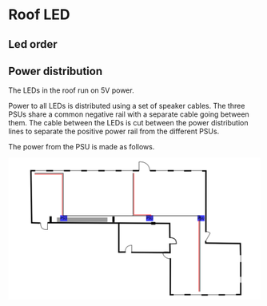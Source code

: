 # Roof LED

## Led order

## Power distribution

The LEDs in the roof run on 5V power.

Power to all LEDs is distributed using a set of speaker cables. The three PSUs
share a common negative rail with a separate cable going between them. The cable
between the LEDs is cut between the power distribution lines to separate the
positive power rail from the different PSUs.

The power from the PSU is made as follows.

![led_power_map]

[led_power_map]: https://raw.githubusercontent.com/insektionen/kistan/master/images/led_power.png
